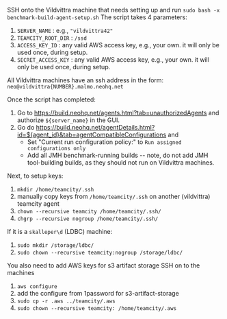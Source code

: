 SSH onto the Vildvittra machine that needs setting up and run `sudo bash -x benchmark-build-agent-setup.sh`
The script takes 4 parameters:
  1. `SERVER_NAME` : e.g., `"vildvittra42"`
  2. `TEAMCITY_ROOT_DIR` : `/ssd`
  3. `ACCESS_KEY_ID` : any valid AWS access key, e.g., your own. it will only be used once, during setup.
  4. `SECRET_ACCESS_KEY` : any valid AWS access key, e.g., your own. it will only be used once, during setup.

All Vildvittra machines have an ssh address in the form: `neo@vildvittra{NUMBER}.malmo.neohq.net`

Once the script has completed:
  1. Go to https://build.neohq.net/agents.html?tab=unauthorizedAgents and authorize `${server_name}` in the GUI.
  2. Go do https://build.neohq.net/agentDetails.html?id=${agent_id}&tab=agentCompatibleConfigurations and
     * Set "Current run configuration policy:" to `Run assigned configurations only`
     * Add all JMH benchmark-running builds -- note, do not add JMH tool-building builds, as they should not run on Vildvittra machines.

Next, to setup keys:
  1. `mkdir /home/teamcity/.ssh`
  2. manually copy keys from `/home/teamcity/.ssh` on another (vildvittra) teamcity agent
  3. `chown --recursive teamcity /home/teamcity/.ssh/`
  4. `chgrp --recursive nogroup /home/teamcity/.ssh/`

If it is a `skalleper\d` (LDBC) machine:
  1. `sudo mkdir /storage/ldbc/`
  2. `sudo chown --recursive teamcity:nogroup /storage/ldbc/`


You also need to add AWS keys for s3 artifact storage
SSH on to the machines
  1. `aws configure`
  2. add the configure from 1password for s3-artifact-storage
  3. `sudo cp -r .aws ../teamcity/.aws`
  4. `sudo chown --recursive teamcity: /home/teamcity/.aws`
